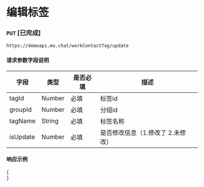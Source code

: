 # 编辑标签
### `PUT`  [已完成]
```
https://demoapi.mo.chat/workContactTag/update
```

#### 请求参数字段说明

| 字段  | 类型 | 是否必填 | 描述|
| ------------- | ------------- | ------------------ | ------------------ |
| tagId  | Number  | 必填 | 标签id |
| groupId  | Number  | 必填 | 分组id |
| tagName  | String  | 必填 | 标签名称 |
| isUpdate  | Number  | 必填 | 是否修改信息（1.修改了 2.未修改） |


#### 响应示例

```json
{
}
```